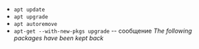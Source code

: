 + `apt update`
+ `apt upgrade`
+ `apt autoremove`
+ `apt-get --with-new-pkgs upgrade` -- сообщение *The following packages have been kept back*
